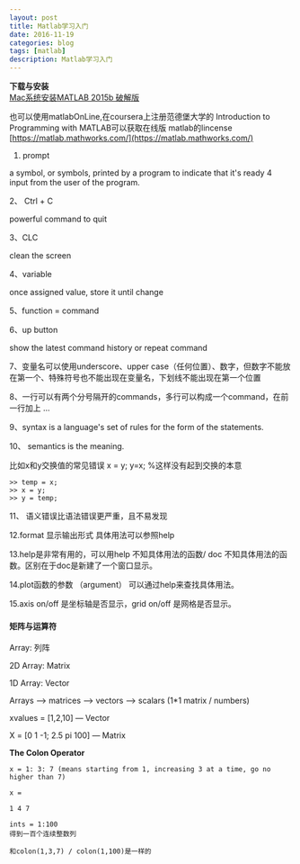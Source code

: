 ```yaml
---
layout: post
title: Matlab学习入门
date: 2016-11-19
categories: blog
tags: [matlab]
description: Matlab学习入门
---
```


**下载与安装**     
[Mac系统安装MATLAB 2015b 破解版](http://blog.csdn.net/huangfei711/article/details/52194944)    

也可以使用matlabOnLine,在coursera上注册范德堡大学的 Introduction to Programming with MATLAB可以获取在线版
matlab的lincense       
[https://matlab.mathworks.com/](https://matlab.mathworks.com/)

1. prompt

a symbol, or symbols, printed by a program to indicate that it's ready 4 input from the user of the program.

2、 Ctrl + C

powerful command to quit



3、CLC

clean the screen



4、variable

once assigned value, store it until change



5、function = command



6、up button

show the latest command history or repeat command



7、变量名可以使用underscore、upper case（任何位置）、数字，但数字不能放在第一个、特殊符号也不能出现在变量名，下划线不能出现在第一个位置



8、一行可以有两个分号隔开的commands，多行可以构成一个command，在前一行加上 ...



9、syntax is a language's set of rules for the form of the statements.



10、 semantics is the meaning.

比如x和y交换值的常见错误 x = y; y=x; %这样没有起到交换的本意

```
>> temp = x;        
>> x = y;      
>> y = temp;       
```


11、 语义错误比语法错误更严重，且不易发现



12.format 显示输出形式 具体用法可以参照help



13.help是非常有用的，可以用help 不知具体用法的函数/ doc 不知具体用法的函数。区别在于doc是新建了一个窗口显示。



14.plot函数的参数 （argument） 可以通过help来查找具体用法。



15.axis on/off 是坐标轴是否显示，grid on/off 是网格是否显示。

#### 矩阵与运算符      

Array: 列阵

2D Array: Matrix

1D Array: Vector



Arrays —> matrices —> vectors —> scalars (1*1 matrix / numbers)

xvalues = [1,2,10] — Vector

X = [0 1 -1; 2.5 pi 100] — Matrix


**The Colon Operator**

```
x = 1: 3: 7 (means starting from 1, increasing 3 at a time, go no higher than 7)

x =

1 4 7

ints = 1:100
得到一百个连续整数列

和colon(1,3,7) / colon(1,100)是一样的
```

